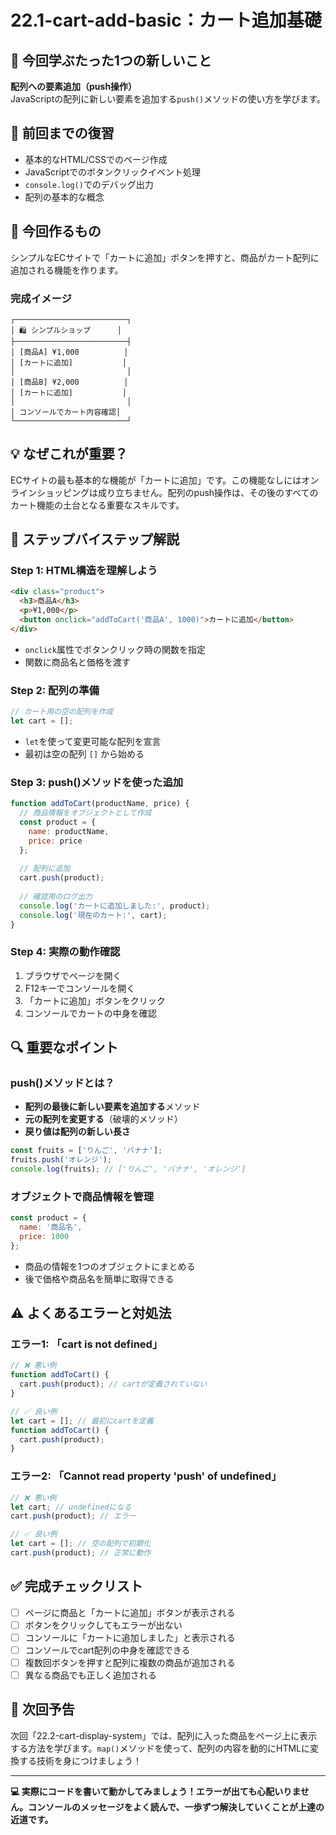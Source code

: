 # 22.1-cart-add-basic：カート追加基礎

## 🎯 今回学ぶたった1つの新しいこと
**配列への要素追加（push操作）**  
JavaScriptの配列に新しい要素を追加する`push()`メソッドの使い方を学びます。

## 📖 前回までの復習
- 基本的なHTML/CSSでのページ作成
- JavaScriptでのボタンクリックイベント処理
- `console.log()`でのデバッグ出力
- 配列の基本的な概念

## 🚀 今回作るもの
シンプルなECサイトで「カートに追加」ボタンを押すと、商品がカート配列に追加される機能を作ります。

### 完成イメージ
```
┌─────────────────────────┐
│ 🛍️ シンプルショップ      │
├─────────────────────────┤
│ [商品A] ¥1,000          │
│ [カートに追加]           │
│                         │
│ [商品B] ¥2,000          │
│ [カートに追加]           │
│                         │
│ コンソールでカート内容確認│
└─────────────────────────┘
```

## 💡 なぜこれが重要？
ECサイトの最も基本的な機能が「カートに追加」です。この機能なしにはオンラインショッピングは成り立ちません。配列のpush操作は、その後のすべてのカート機能の土台となる重要なスキルです。

## 📝 ステップバイステップ解説

### Step 1: HTML構造を理解しよう
```html
<div class="product">
  <h3>商品A</h3>
  <p>¥1,000</p>
  <button onclick="addToCart('商品A', 1000)">カートに追加</button>
</div>
```
- `onclick`属性でボタンクリック時の関数を指定
- 関数に商品名と価格を渡す

### Step 2: 配列の準備
```javascript
// カート用の空の配列を作成
let cart = [];
```
- `let`を使って変更可能な配列を宣言
- 最初は空の配列 `[]` から始める

### Step 3: push()メソッドを使った追加
```javascript
function addToCart(productName, price) {
  // 商品情報をオブジェクトとして作成
  const product = {
    name: productName,
    price: price
  };
  
  // 配列に追加
  cart.push(product);
  
  // 確認用のログ出力
  console.log('カートに追加しました:', product);
  console.log('現在のカート:', cart);
}
```

### Step 4: 実際の動作確認
1. ブラウザでページを開く
2. F12キーでコンソールを開く
3. 「カートに追加」ボタンをクリック
4. コンソールでカートの中身を確認

## 🔍 重要なポイント

### push()メソッドとは？
- **配列の最後に新しい要素を追加する**メソッド
- **元の配列を変更する**（破壊的メソッド）
- **戻り値は配列の新しい長さ**

```javascript
const fruits = ['りんご', 'バナナ'];
fruits.push('オレンジ');
console.log(fruits); // ['りんご', 'バナナ', 'オレンジ']
```

### オブジェクトで商品情報を管理
```javascript
const product = {
  name: '商品名',
  price: 1000
};
```
- 商品の情報を1つのオブジェクトにまとめる
- 後で価格や商品名を簡単に取得できる

## ⚠️ よくあるエラーと対処法

### エラー1: 「cart is not defined」
```javascript
// ❌ 悪い例
function addToCart() {
  cart.push(product); // cartが定義されていない
}

// ✅ 良い例
let cart = []; // 最初にcartを定義
function addToCart() {
  cart.push(product);
}
```

### エラー2: 「Cannot read property 'push' of undefined」
```javascript
// ❌ 悪い例
let cart; // undefinedになる
cart.push(product); // エラー

// ✅ 良い例
let cart = []; // 空の配列で初期化
cart.push(product); // 正常に動作
```

## ✅ 完成チェックリスト
- [ ] ページに商品と「カートに追加」ボタンが表示される
- [ ] ボタンをクリックしてもエラーが出ない
- [ ] コンソールに「カートに追加しました」と表示される
- [ ] コンソールでcart配列の中身を確認できる
- [ ] 複数回ボタンを押すと配列に複数の商品が追加される
- [ ] 異なる商品でも正しく追加される

## 🔗 次回予告
次回「22.2-cart-display-system」では、配列に入った商品をページ上に表示する方法を学びます。`map()`メソッドを使って、配列の内容を動的にHTMLに変換する技術を身につけましょう！

---
**💻 実際にコードを書いて動かしてみましょう！エラーが出ても心配いりません。コンソールのメッセージをよく読んで、一歩ずつ解決していくことが上達の近道です。**